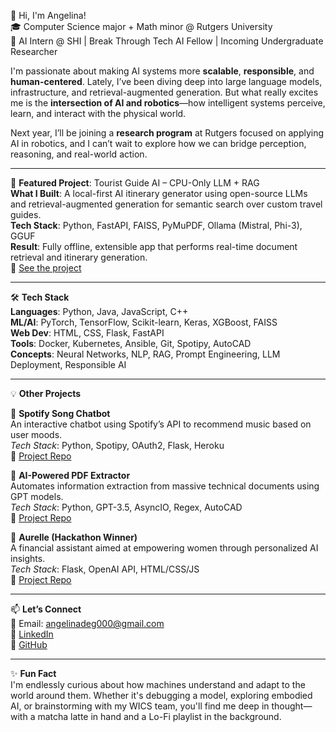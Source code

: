 👋 Hi, I'm Angelina!  
🎓 Computer Science major + Math minor @ Rutgers University  
🚀 AI Intern @ SHI | Break Through Tech AI Fellow | Incoming Undergraduate Researcher

I'm passionate about making AI systems more **scalable**, **responsible**, and **human-centered**. Lately, I’ve been diving deep into large language models, infrastructure, and retrieval-augmented generation. But what really excites me is the **intersection of AI and robotics**—how intelligent systems perceive, learn, and interact with the physical world.

Next year, I’ll be joining a **research program** at Rutgers focused on applying AI in robotics, and I can’t wait to explore how we can bridge perception, reasoning, and real-world action.

---

🎯 **Featured Project**: Tourist Guide AI – CPU-Only LLM + RAG  
**What I Built**: A local-first AI itinerary generator using open-source LLMs and retrieval-augmented generation for semantic search over custom travel guides.  
**Tech Stack**: Python, FastAPI, FAISS, PyMuPDF, Ollama (Mistral, Phi-3), GGUF  
**Result**: Fully offline, extensible app that performs real-time document retrieval and itinerary generation.  
📎 [See the project](https://github.com/angelinadegay/tourist-guide-ai)

---

🛠 **Tech Stack**  
**Languages**: Python, Java, JavaScript, C++  
**ML/AI**: PyTorch, TensorFlow, Scikit-learn, Keras, XGBoost, FAISS  
**Web Dev**: HTML, CSS, Flask, FastAPI  
**Tools**: Docker, Kubernetes, Ansible, Git, Spotipy, AutoCAD  
**Concepts**: Neural Networks, NLP, RAG, Prompt Engineering, LLM Deployment, Responsible AI  

---

💡 **Other Projects**  

🔹 **Spotify Song Chatbot**  
An interactive chatbot using Spotify’s API to recommend music based on user moods.  
*Tech Stack*: Python, Spotipy, OAuth2, Flask, Heroku  
📎 [Project Repo](https://github.com/angelinadegay/spotify-song-chatbot)

🔹 **AI-Powered PDF Extractor**  
Automates information extraction from massive technical documents using GPT models.  
*Tech Stack*: Python, GPT-3.5, AsyncIO, Regex, AutoCAD  
📎 [Project Repo](https://github.com/angelinadegay/pdf-gpt-extractor)

🔹 **Aurelle (Hackathon Winner)**  
A financial assistant aimed at empowering women through personalized AI insights.  
*Tech Stack*: Flask, OpenAI API, HTML/CSS/JS  
📎 [Project Repo](https://github.com/angelinadegay/aurelle)

---

📫 **Let’s Connect**  
📧 Email: angelinadeg000@gmail.com  
🔗 [LinkedIn](https://www.linkedin.com/in/angelinadegay/)  
📎 [GitHub](https://github.com/angelinadegay)

---

✨ **Fun Fact**  
I'm endlessly curious about how machines understand and adapt to the world around them. Whether it's debugging a model, exploring embodied AI, or brainstorming with my WICS team, you'll find me deep in thought—with a matcha latte in hand and a Lo-Fi playlist in the background.
